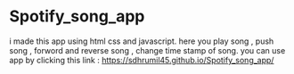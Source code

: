 # Spotify_song_app
i made this app using html css and javascript.
here you play song , push song , forword and reverse song , change time stamp of song.
you can use app by clicking this link : https://sdhrumil45.github.io/Spotify_song_app/
